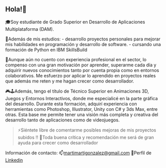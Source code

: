 ## Hola!👋
🎓Soy estudiante de Grado Superior en Desarrollo de Aplicaciones Multiplataforma (DAM).

🔭Además de mis estudios:
    - desarrollo proyectos personales para mejorar mis habilidades en programación y desarrollo de software.
    - cursando una formación de Python en IBM SkillsBuild

🚀Aunque aún no cuento con experiencia profesional en el sector, lo compenso con una gran motivación por aprender, superarme cada día y adquirir nuevos conocimientos tanto por cuenta propia como en entornos colaborativos. Me esfuerzo por aplicar lo aprendido en proyectos reales que además me reten y me hagan crecer como desarrollador.

🎮🕹Además, tengo el título de Técnico Superior en Animaciones 3D, Juegos y Entornos Interactivos, donde me especialicé en la parte gráfica del desarrollo. Durante esta formación, adquirí experiencia con herramientas como Photoshop, Illustrator, Unity con C# y 3ds Max, entre otras. Esta base me permite tener una visión más completa y creativa del desarrollo tanto de aplicaciones como de videojuegos.

>⚡Siéntete libre de comentarme posibles mejoras de mis proyectos subidos !!
>👯Toda buena crítica y recomendación me será de gran ayuda para crecer como desarrollador

Información de contacto:
📫martimartigonzalez@gmail.com
📘Perfil de [Linkedin](https://www.linkedin.com/in/mart%C3%AD-gonz%C3%A1lez-mu%C3%B1oz-ab8332137/)
  

<!--
**gonzalezmarti98/gonzalezmarti98** is a ✨ _special_ ✨ repository because its `README.md` (this file) appears on your GitHub profile.

Here are some ideas to get you started:

- 🔭 I’m currently working on ...
- 🌱 I’m currently learning ...
- 👯 I’m looking to collaborate on ...
- 🤔 I’m looking for help with ...
- 💬 Ask me about ...
- 📫 How to reach me: ...
- 😄 Pronouns: ...
- ⚡ Fun fact: ...
-->
